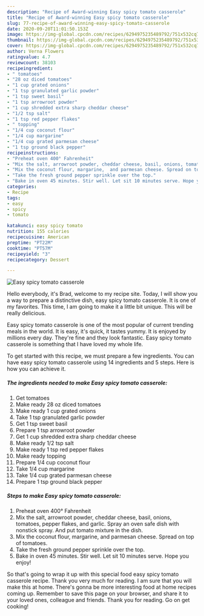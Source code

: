 ```yaml
---
description: "Recipe of Award-winning Easy spicy tomato casserole"
title: "Recipe of Award-winning Easy spicy tomato casserole"
slug: 77-recipe-of-award-winning-easy-spicy-tomato-casserole
date: 2020-09-20T11:01:50.153Z
image: https://img-global.cpcdn.com/recipes/6294975235489792/751x532cq70/easy-spicy-tomato-casserole-recipe-main-photo.jpg
thumbnail: https://img-global.cpcdn.com/recipes/6294975235489792/751x532cq70/easy-spicy-tomato-casserole-recipe-main-photo.jpg
cover: https://img-global.cpcdn.com/recipes/6294975235489792/751x532cq70/easy-spicy-tomato-casserole-recipe-main-photo.jpg
author: Verna Flowers
ratingvalue: 4.7
reviewcount: 38103
recipeingredient:
- " tomatoes"
- "28 oz diced tomatoes"
- "1 cup grated onions"
- "1 tsp granulated garlic powder"
- "1 tsp sweet basil"
- "1 tsp arrowroot powder"
- "1 cup shredded extra sharp cheddar cheese"
- "1/2 tsp salt"
- "1 tsp red pepper flakes"
- " topping"
- "1/4 cup coconut flour"
- "1/4 cup margarine"
- "1/4 cup grated parmesan cheese"
- "1 tsp ground black pepper"
recipeinstructions:
- "Preheat oven 400° Fahrenheit"
- "Mix the salt, arrowroot powder, cheddar cheese, basil, onions, tomatoes, pepper flakes,  and garlic. Spray an oven safe dish with nonstick spray. And put tomato mixture in the dish."
- "Mix the coconut flour, margarine,  and parmesan cheese. Spread on top of tomatoes."
- "Take the fresh ground pepper sprinkle over the top."
- "Bake in oven 45 minutes. Stir well. Let sit 10 minutes serve. Hope you enjoy!"
categories:
- Recipe
tags:
- easy
- spicy
- tomato

katakunci: easy spicy tomato 
nutrition: 155 calories
recipecuisine: American
preptime: "PT22M"
cooktime: "PT57M"
recipeyield: "3"
recipecategory: Dessert

---
```



![Easy spicy tomato casserole](https://img-global.cpcdn.com/recipes/6294975235489792/751x532cq70/easy-spicy-tomato-casserole-recipe-main-photo.jpg)

Hello everybody, it's Brad, welcome to my recipe site. Today, I will show you a way to prepare a distinctive dish, easy spicy tomato casserole. It is one of my favorites. This time, I am going to make it a little bit unique. This will be really delicious.



Easy spicy tomato casserole is one of the most popular of current trending meals in the world. It is easy, it's quick, it tastes yummy. It is enjoyed by millions every day. They're fine and they look fantastic. Easy spicy tomato casserole is something that I have loved my whole life.


To get started with this recipe, we must prepare a few ingredients. You can have easy spicy tomato casserole using 14 ingredients and 5 steps. Here is how you can achieve it.

<!--inarticleads1-->

##### The ingredients needed to make Easy spicy tomato casserole:

1. Get  tomatoes
1. Make ready 28 oz diced tomatoes
1. Make ready 1 cup grated onions
1. Take 1 tsp granulated garlic powder
1. Get 1 tsp sweet basil
1. Prepare 1 tsp arrowroot powder
1. Get 1 cup shredded extra sharp cheddar cheese
1. Make ready 1/2 tsp salt
1. Make ready 1 tsp red pepper flakes
1. Make ready  topping
1. Prepare 1/4 cup coconut flour
1. Take 1/4 cup margarine
1. Take 1/4 cup grated parmesan cheese
1. Prepare 1 tsp ground black pepper




<!--inarticleads2-->

##### Steps to make Easy spicy tomato casserole:

1. Preheat oven 400° Fahrenheit
1. Mix the salt, arrowroot powder, cheddar cheese, basil, onions, tomatoes, pepper flakes,  and garlic. Spray an oven safe dish with nonstick spray. And put tomato mixture in the dish.
1. Mix the coconut flour, margarine,  and parmesan cheese. Spread on top of tomatoes.
1. Take the fresh ground pepper sprinkle over the top.
1. Bake in oven 45 minutes. Stir well. Let sit 10 minutes serve. Hope you enjoy!




So that's going to wrap it up with this special food easy spicy tomato casserole recipe. Thank you very much for reading. I am sure that you will make this at home. There's gonna be more interesting food at home recipes coming up. Remember to save this page on your browser, and share it to your loved ones, colleague and friends. Thank you for reading. Go on get cooking!
